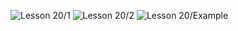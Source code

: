 ![Lesson 20/1](https://github.com/spectrumcomputing/ZX-Spectrum/blob/main/The%20Complete%20Machine%20Code%20Tutor/Images/MachineCodeTutor_Lesson20_001.png)
![Lesson 20/2](https://github.com/spectrumcomputing/ZX-Spectrum/blob/main/The%20Complete%20Machine%20Code%20Tutor/Images/MachineCodeTutor_Lesson20_002.png)
![Lesson 20/Example](https://github.com/spectrumcomputing/ZX-Spectrum/blob/main/The%20Complete%20Machine%20Code%20Tutor/Images/MachineCodeTutor_Lesson20_Example.png)
